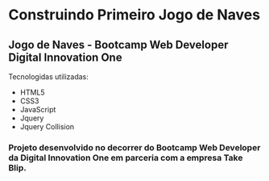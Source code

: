 # Construindo Primeiro Jogo de Naves
## Jogo de Naves - Bootcamp Web Developer Digital Innovation One

Tecnologidas utilizadas:

 - HTML5
 - CSS3
 - JavaScript
 - Jquery
 - Jquery Collision


### Projeto desenvolvido no decorrer do Bootcamp Web Developer da Digital Innovation One em parceria com a empresa Take Blip.